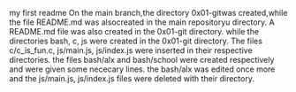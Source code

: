 my first readme
On the main branch,the directory 0x01-gitwas created,while the file  README.md was alsocreated in the main repositoryu directory.
A README.md file was also created in the 0x01-git directory.
while the directories bash, c, js were created in the 0x01-git directory.
The files c/c_is_fun.c, js/main.js, js/index.js were inserted in their respective directories.
the files bash/alx and bash/school were created respectively and were given some nececary lines.
the bash/alx was edited once more and the js/main.js, js/index.js files were deleted with their directory.
